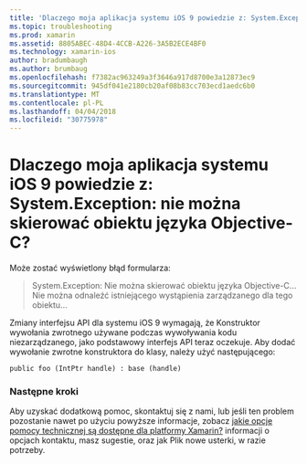 ```yaml
---
title: 'Dlaczego moja aplikacja systemu iOS 9 powiedzie z: System.Exception: nie można skierować obiektu języka Objective-C?'
ms.topic: troubleshooting
ms.prod: xamarin
ms.assetid: 8805ABEC-48D4-4CCB-A226-3A5B2ECE4BF0
ms.technology: xamarin-ios
author: bradumbaugh
ms.author: brumbaug
ms.openlocfilehash: f7382ac963249a3f3646a917d8700e3a12873ec9
ms.sourcegitcommit: 945df041e2180cb20af08b83cc703ecd1aedc6b0
ms.translationtype: MT
ms.contentlocale: pl-PL
ms.lasthandoff: 04/04/2018
ms.locfileid: "30775978"
---
```

# <a name="why-does-my-ios-9-app-fail-with-systemexception-failed-to-marshal-the-objective-c-object"></a>Dlaczego moja aplikacja systemu iOS 9 powiedzie z: System.Exception: nie można skierować obiektu języka Objective-C?

Może zostać wyświetlony błąd formularza:

> System.Exception: Nie można skierować obiektu języka Objective-C... Nie można odnaleźć istniejącego wystąpienia zarządzanego dla tego obiektu...

Zmiany interfejsu API dla systemu iOS 9 wymagają, że Konstruktor wywołania zwrotnego używane podczas wywoływania kodu niezarządzanego, jako podstawowy interfejs API teraz oczekuje. Aby dodać wywołanie zwrotne konstruktora do klasy, należy użyć następującego: 

`public foo (IntPtr handle) : base (handle) ` 

### <a name="next-steps"></a>Następne kroki

Aby uzyskać dodatkową pomoc, skontaktuj się z nami, lub jeśli ten problem pozostanie nawet po użyciu powyższe informacje, zobacz [jakie opcje pomocy technicznej są dostępne dla platformy Xamarin?](~/cross-platform/troubleshooting/support-options.md) informacji o opcjach kontaktu, masz sugestie, oraz jak Plik nowe usterki, w razie potrzeby. 
